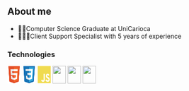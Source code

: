 ## About me
- 👨‍🎓Computer Science Graduate at UniCarioca
- 👨‍💼📞Client Support Specialist with 5 years of experience

### Technologies
<div style="display:inline-block">
  <img align="center" width="30" height="40" src="https://raw.githubusercontent.com/devicons/devicon/master/icons/html5/html5-original.svg"/>
  <img align="center" width="30" height="40" src="https://raw.githubusercontent.com/devicons/devicon/master/icons/css3/css3-original.svg"/>
  <img align="center" width="30" height="40" src="https://raw.githubusercontent.com/devicons/devicon/master/icons/javascript/javascript-plain.svg"/>
  <img align="center" width="30" height="40" src="https://cdn.jsdelivr.net/gh/devicons/devicon@latest/icons/php/php-original.svg"/>
  <img align="center" width="30" height="40" src="https://cdn.jsdelivr.net/gh/devicons/devicon@latest/icons/mysql/mysql-original-wordmark.svg"/>
  <img align="center" width="30" height="40" src="https://cdn.jsdelivr.net/gh/devicons/devicon@latest/icons/python/python-original-wordmark.svg"/>
</div>

